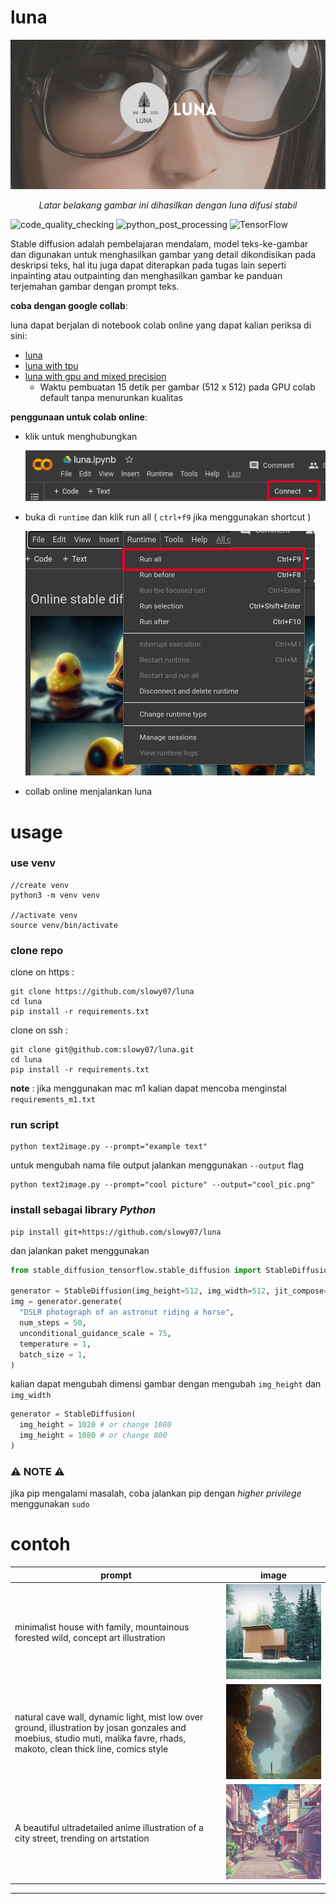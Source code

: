 # luna
![luna_banner](.github/luna_banner.png)
_<p align="center"> Latar belakang gambar ini dihasilkan dengan luna difusi stabil</p>_


![code_quality_checking](https://img.shields.io/github/workflow/status/slowy07/luna/CodeQL?label=Code%20quality%20check&style=flat-square)
![python_post_processing](https://img.shields.io/github/workflow/status/slowy07/luna/PythonPostPorcessing?label=Python%20Post%20Processing&style=flat-square)
![TensorFlow](https://img.shields.io/badge/TensorFlow-%23FF6F00.svg?style=flat-square&logo=TensorFlow&logoColor=white)


Stable diffusion adalah pembelajaran mendalam, model teks-ke-gambar dan digunakan untuk menghasilkan gambar yang detail
dikondisikan pada deskripsi teks, hal itu juga dapat diterapkan pada tugas lain seperti inpainting atau outpainting dan
menghasilkan gambar ke panduan terjemahan gambar dengan prompt teks.

**coba dengan google collab**: 

luna dapat berjalan di notebook colab online yang dapat kalian periksa di sini:

- [luna](https://colab.research.google.com/drive/1IyHaYLCPLRurVs-tJJRLbCcO4kr1xlOi?usp=sharing)
- [luna with tpu](https://colab.research.google.com/drive/1C9xbPkt6Gysq4vFq_97S1ywGqDnqngjj?usp=sharing) 
- [luna with gpu and mixed precision](https://colab.research.google.com/drive/1ydFWPt6BgPT7i4VmZcs8ttGaFu7dw-cV?usp=sharing) 
  - Waktu pembuatan 15 detik per gambar (512 x 512) pada GPU colab default tanpa menurunkan kualitas


**penggunaan untuk colab online**:

- klik untuk menghubungkan

  ![connect](.github/connect.png)

- buka di ``runtime`` dan klik run all ( ``ctrl+f9`` jika menggunakan shortcut )
  
  ![running](.github/running.png)

- collab online menjalankan luna



# usage
### use venv
```
//create venv
python3 -m venv venv

//activate venv
source venv/bin/activate
```

### clone repo
clone on https :
```
git clone https://github.com/slowy07/luna
cd luna
pip install -r requirements.txt
```

clone on ssh :
```
git clone git@github.com:slowy07/luna.git
cd luna
pip install -r requirements.txt
```

**note** : jika menggunakan mac m1 kalian dapat mencoba menginstal ``requirements_m1.txt``

### run script
```
python text2image.py --prompt="example text"
```
untuk mengubah nama file output jalankan menggunakan `--output` flag
```
python text2image.py --prompt="cool picture" --output="cool_pic.png"
```


###  install sebagai library _Python_
```
pip install git+https://github.com/slowy07/luna
```
dan jalankan paket menggunakan
```python
from stable_diffusion_tensorflow.stable_diffusion import StableDiffusion

generator = StableDiffusion(img_height=512, img_width=512, jit_compose=False)
img = generator.generate(
  "DSLR photograph of an astronut riding a horse",
  num_steps = 50,
  unconditional_guidance_scale = 75,
  temperature = 1,
  batch_size = 1,
)
```

kalian dapat mengubah dimensi gambar dengan mengubah ``img_height`` dan ``img_width``

```python
generator = StableDiffusion(
  img_height = 1020 # or change 1080
  img_height = 1080 # or change 800
)
```

### ⚠️ NOTE ⚠️
jika pip mengalami masalah, coba jalankan pip dengan _higher privilege_ menggunakan `sudo`

# contoh

| prompt | image |
| ------ | ----- |
| minimalist house with family, mountainous forested wild, concept art illustration | ![minimalistic_house](.github/result_output/minimalist_house_with_family_mountainous_forested_wild_concept_art_illustration.png) |
| natural cave wall, dynamic light, mist low over ground, illustration by josan gonzales and moebius, studio muti, malika favre, rhads, makoto, clean thick line, comics style | ![natural_cave](.github/result_output/natural_cave.png) |
| A beautiful ultradetailed anime illustration of a city street, trending on artstation | ![anime_street_ilustration](.github/result_output/anime_street_ilustration.png) |

---
